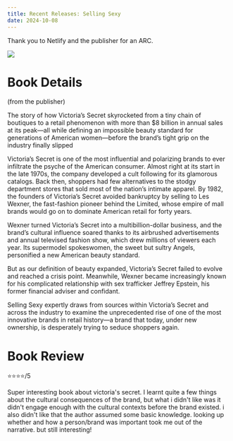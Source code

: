 ```yaml
---
title: Recent Releases: Selling Sexy
date: 2024-10-08
---
```


Thank you to Netlify and the publisher for an ARC.

![](https://mpd-biblio-covers.imgix.net/9781250850966.jpg?w=900dpr=2)

# Book Details
(from the publisher)

The story of how Victoria’s Secret skyrocketed from a tiny chain of boutiques to a retail phenomenon with more than $8 billion in annual sales at its peak—all while defining an impossible beauty standard for generations of American women—before the brand’s tight grip on the industry finally slipped

Victoria’s Secret is one of the most influential and polarizing brands to ever infiltrate the psyche of the American consumer. Almost right at its start in the late 1970s, the company developed a cult following for its glamorous catalogs. Back then, shoppers had few alternatives to the stodgy department stores that sold most of the nation’s intimate apparel. By 1982, the founders of Victoria’s Secret avoided bankruptcy by selling to Les Wexner, the fast-fashion pioneer behind the Limited, whose empire of mall brands would go on to dominate American retail for forty years.

Wexner turned Victoria’s Secret into a multibillion-dollar business, and the brand’s cultural influence soared thanks to its airbrushed advertisements and annual televised fashion show, which drew millions of viewers each year. Its supermodel spokeswomen, the sweet but sultry Angels, personified a new American beauty standard.

But as our definition of beauty expanded, Victoria’s Secret failed to evolve and reached a crisis point. Meanwhile, Wexner became increasingly known for his complicated relationship with sex trafficker Jeffrey Epstein, his former financial adviser and confidant.

Selling Sexy expertly draws from sources within Victoria’s Secret and across the industry to examine the unprecedented rise of one of the most innovative brands in retail history—a brand that today, under new ownership, is desperately trying to seduce shoppers again.

# Book Review

⭐⭐⭐⭐/5

Super interesting book about victoria's secret. I learnt quite a few things about the cultural consequences of the brand, but what i didn't like was it didn't engage enough with the cultural contexts before the brand existed. i also didn't like that the author assumed some basic knowledge. looking up whether and how a person/brand was important took me out of the narrative. but still interesting!

